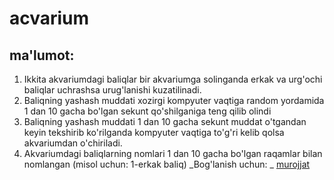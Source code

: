 # acvarium
## ma'lumot:
1. Ikkita akvariumdagi baliqlar bir akvariumga solinganda erkak va urg'ochi baliqlar uchrashsa urug'lanishi kuzatilinadi.
2. Baliqning yashash muddati xozirgi kompyuter vaqtiga random yordamida 1 dan 10 gacha bo'lgan sekunt qo'shilganiga teng qilib olindi
3. Baliqning yashash muddati 1 dan 10 gacha sekunt muddat o'tgandan keyin tekshirib ko'rilganda kompyuter vaqtiga to'g'ri kelib qolsa akvariumdan o'chiriladi.
4. Akvariumdagi baliqlarning nomlari 1 dan 10 gacha bo'lgan raqamlar bilan nomlangan (misol uchun: 1-erkak baliq)
   _Bog'lanish uchun: _ [murojjat](https://t.me/s_uktamov)
